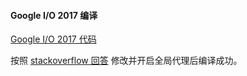 #### Google I/O 2017 编译

[Google I/O 2017 代码](https://github.com/google/iosched)

按照 [stackoverflow 回答](https://stackoverflow.com/questions/47855552/google-iosched-sample-project-com-google-api-client-repackaged-com-google-comm/47856909#47856909) 修改并开启全局代理后编译成功。